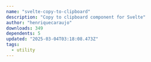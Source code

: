 ```yaml
---
name: "svelte-copy-to-clipboard"
description: "Copy to clipboard component for Svelte"
author: "henriquecaraujo"
downloads: 349
dependents: 5
updated: "2025-03-04T03:18:08.473Z"
tags: 
  - utility
---
```

